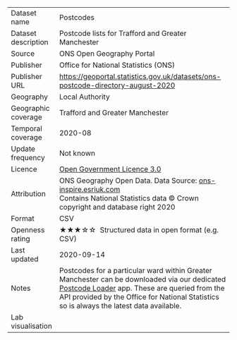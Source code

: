 <table>
<tr>
	<td>Dataset name</td>
	<td>Postcodes</td>
</tr>
<tr>
	<td>Dataset description</td>
	<td>Postcode lists for Trafford and Greater Manchester</td>
</tr>
<tr>
	<td>Source</td>
	<td>ONS Open Geography Portal</td>
</tr>
<tr>
	<td>Publisher</td>
	<td>Office for National Statistics (ONS)</td>
</tr>
<tr>
	<td>Publisher URL</td>
	<td><a href="https://geoportal.statistics.gov.uk/datasets/ons-postcode-directory-august-2020">https://geoportal.statistics.gov.uk/datasets/ons-postcode-directory-august-2020</a></td>
</tr>
<tr>
	<td>Geography</td>
	<td>Local Authority</td>
</tr>
<tr>
	<td>Geographic coverage</td>
	<td>Trafford and Greater Manchester</td>
</tr>
<tr>
	<td>Temporal coverage</td>
	<td>2020-08</td>
</tr>
<tr>
	<td>Update frequency</td>
	<td>Not known</td>
</tr>
<tr>
	<td>Licence</td>
	<td><a href="http://www.nationalarchives.gov.uk/doc/open-government-licence/version/3/">Open Government Licence 3.0</a></td>
</tr>
<tr>
	<td>Attribution</td>
	<td>ONS Geography Open Data. Data Source: <a href="https://ons-inspire.esriuk.com/arcgis/rest/services/Postcodes/ONS_Postcode_Directory_Latest_Centroids/MapServer/0">ons-inspire.esriuk.com</a></br>Contains National Statistics data © Crown copyright and database right 2020</td>
</tr>
<tr>
	<td>Format</td>
	<td>CSV</td>
</tr>
<tr>
	<td>Openness rating</td>
	<td>&#9733&#9733&#9733&#9734&#9734&nbsp; Structured data in open format (e.g. CSV)</td>
</tr>
<tr>
	<td>Last updated</td>
	<td>2020-09-14</td>
</tr>
<tr>
	<td>Notes</td>
	<td>Postcodes for a particular ward within Greater Manchester can be downloaded via our dedicated <a href="https://trafforddatalab.shinyapps.io/postcode_loader/">Postcode Loader</a> app. These are queried from the API provided by the Office for National Statistics so is always the latest data available.</td>
</tr>
<tr>
	<td>Lab visualisation</td>
	<td></td>
</tr>
</table>
